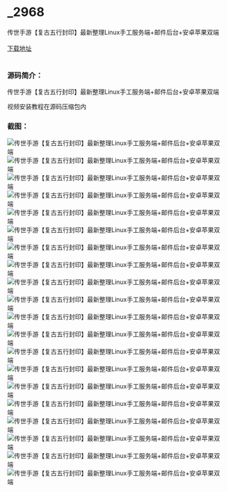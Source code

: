 # _2968
传世手游【复古五行封印】最新整理Linux手工服务端+邮件后台+安卓苹果双端
<br/></br>
[下载地址](https://www.uuid2.com/2968.html "下载地址")
<br/></br>
<h3>源码简介：</h3>
<p>传世手游【复古五行封印】最新整理Linux手工服务端+邮件后台+安卓苹果双端<p>
<p>视频安装教程在源码压缩包内<p>
<h3>截图：</h3>
<img src="https://www.uuid2.com/wp-content/uploads/img/202206/bf85b61999.jpg" alt="传世手游【复古五行封印】最新整理Linux手工服务端+邮件后台+安卓苹果双端"><img src="https://www.uuid2.com/wp-content/uploads/img/202206/bf85b61917.jpg" alt="传世手游【复古五行封印】最新整理Linux手工服务端+邮件后台+安卓苹果双端"><img src="https://www.uuid2.com/wp-content/uploads/img/202206/bf85b61188.jpg" alt="传世手游【复古五行封印】最新整理Linux手工服务端+邮件后台+安卓苹果双端"><img src="https://www.uuid2.com/wp-content/uploads/img/202206/bf85b61578.jpg" alt="传世手游【复古五行封印】最新整理Linux手工服务端+邮件后台+安卓苹果双端"><img src="https://www.uuid2.com/wp-content/uploads/img/202206/f68e00d174.jpg" alt="传世手游【复古五行封印】最新整理Linux手工服务端+邮件后台+安卓苹果双端"><img src="https://www.uuid2.com/wp-content/uploads/img/202206/f68e00d812.jpg" alt="传世手游【复古五行封印】最新整理Linux手工服务端+邮件后台+安卓苹果双端"><img src="https://www.uuid2.com/wp-content/uploads/img/202206/f68e00d173.jpg" alt="传世手游【复古五行封印】最新整理Linux手工服务端+邮件后台+安卓苹果双端"><img src="https://www.uuid2.com/wp-content/uploads/img/202206/f68e00d964.jpg" alt="传世手游【复古五行封印】最新整理Linux手工服务端+邮件后台+安卓苹果双端"><img src="https://www.uuid2.com/wp-content/uploads/img/202206/f68e00d421.jpg" alt="传世手游【复古五行封印】最新整理Linux手工服务端+邮件后台+安卓苹果双端"><img src="https://www.uuid2.com/wp-content/uploads/img/202206/f68e00d561.jpg" alt="传世手游【复古五行封印】最新整理Linux手工服务端+邮件后台+安卓苹果双端"><img src="https://www.uuid2.com/wp-content/uploads/img/202206/f68e00d389.jpg" alt="传世手游【复古五行封印】最新整理Linux手工服务端+邮件后台+安卓苹果双端"><img src="https://www.uuid2.com/wp-content/uploads/img/202206/1bc3287581.jpg" alt="传世手游【复古五行封印】最新整理Linux手工服务端+邮件后台+安卓苹果双端"><img src="https://www.uuid2.com/wp-content/uploads/img/202206/1bc3287266.jpg" alt="传世手游【复古五行封印】最新整理Linux手工服务端+邮件后台+安卓苹果双端"><img src="https://www.uuid2.com/wp-content/uploads/img/202206/1bc3287418.jpg" alt="传世手游【复古五行封印】最新整理Linux手工服务端+邮件后台+安卓苹果双端"><img src="https://www.uuid2.com/wp-content/uploads/img/202206/1bc3287204.jpg" alt="传世手游【复古五行封印】最新整理Linux手工服务端+邮件后台+安卓苹果双端"><img src="https://www.uuid2.com/wp-content/uploads/img/202206/1bc3287485.jpg" alt="传世手游【复古五行封印】最新整理Linux手工服务端+邮件后台+安卓苹果双端"><img src="https://www.uuid2.com/wp-content/uploads/img/202206/1bc3287760.jpg" alt="传世手游【复古五行封印】最新整理Linux手工服务端+邮件后台+安卓苹果双端"><img src="https://www.uuid2.com/wp-content/uploads/img/202206/fbad5fd653.jpg" alt="传世手游【复古五行封印】最新整理Linux手工服务端+邮件后台+安卓苹果双端"><img src="https://www.uuid2.com/wp-content/uploads/img/202206/fbad5fd370.jpg" alt="传世手游【复古五行封印】最新整理Linux手工服务端+邮件后台+安卓苹果双端"><img src="https://www.uuid2.com/wp-content/uploads/img/202206/fbad5fd241.jpg" alt="传世手游【复古五行封印】最新整理Linux手工服务端+邮件后台+安卓苹果双端">
